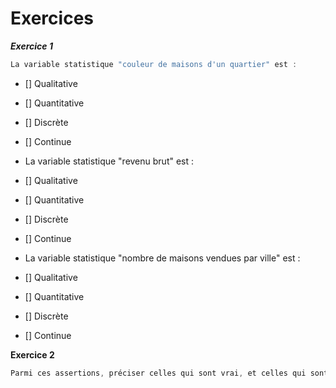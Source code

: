 # Exercices 

***Exercice 1***

```js
La variable statistique "couleur de maisons d'un quartier" est :
```
- [] Qualitative
- [] Quantitative

- [] Discrète
- [] Continue

- La variable statistique "revenu brut" est :

- [] Qualitative
- [] Quantitative

- [] Discrète
- [] Continue


- La variable statistique "nombre de maisons vendues par ville" est :

- [] Qualitative
- [] Quantitative

- [] Discrète
- [] Continue


**Exercice 2**

```js
Parmi ces assertions, préciser celles qui sont vrai, et celles qui sont fausses.
````



